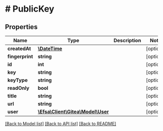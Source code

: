 # # PublicKey

## Properties

Name | Type | Description | Notes
------------ | ------------- | ------------- | -------------
**createdAt** | [**\DateTime**](\DateTime.md) |  | [optional]
**fingerprint** | **string** |  | [optional]
**id** | **int** |  | [optional]
**key** | **string** |  | [optional]
**keyType** | **string** |  | [optional]
**readOnly** | **bool** |  | [optional]
**title** | **string** |  | [optional]
**url** | **string** |  | [optional]
**user** | [**\Efsa\Client\Gitea\Model\User**](User.md) |  | [optional]

[[Back to Model list]](../../README.md#models) [[Back to API list]](../../README.md#endpoints) [[Back to README]](../../README.md)
